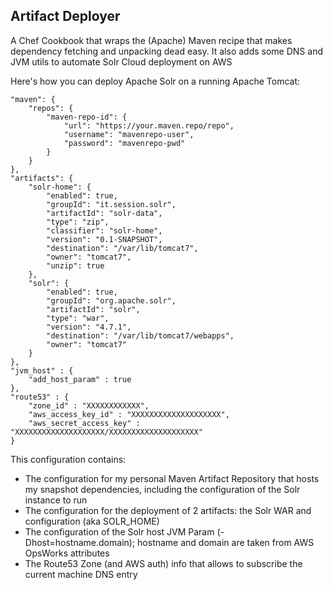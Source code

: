 Artifact Deployer
---

A Chef Cookbook that wraps the (Apache) Maven recipe that makes dependency fetching and unpacking dead easy.
It also adds some DNS and JVM utils to automate Solr Cloud deployment on AWS

Here's how you can deploy Apache Solr on a running Apache Tomcat:

```
"maven": {
    "repos": {
        "maven-repo-id": {
            "url": "https://your.maven.repo/repo",
            "username": "mavenrepo-user",
            "password": "mavenrepo-pwd"
        }
    }
},
"artifacts": {
    "solr-home": {
        "enabled": true,
        "groupId": "it.session.solr",
        "artifactId": "solr-data",
        "type": "zip",
        "classifier": "solr-home",
        "version": "0.1-SNAPSHOT",
        "destination": "/var/lib/tomcat7",
        "owner": "tomcat7",
        "unzip": true
    },
    "solr": {
        "enabled": true,
        "groupId": "org.apache.solr",
        "artifactId": "solr",
        "type": "war",
        "version": "4.7.1",
        "destination": "/var/lib/tomcat7/webapps",
        "owner": "tomcat7"
    }
},
"jvm_host" : {
    "add_host_param" : true
},
"route53" : {
    "zone_id" : "XXXXXXXXXXXX",
    "aws_access_key_id" : "XXXXXXXXXXXXXXXXXXXX",
    "aws_secret_access_key" : "XXXXXXXXXXXXXXXXXXXX/XXXXXXXXXXXXXXXXXXXX"
}
```

This configuration contains:
- The configuration for my personal Maven Artifact Repository that hosts my snapshot dependencies, including the configuration of the Solr instance to run
- The configuration for the deployment of 2 artifacts: the Solr WAR and configuration (aka SOLR_HOME)
- The configuration of the Solr host JVM Param (-Dhost=hostname.domain); hostname and domain are taken from AWS OpsWorks attributes
- The Route53 Zone (and AWS auth) info that allows to subscribe the current machine DNS entry